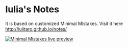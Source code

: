# Iulia's Notes

It is based on customized Minimal Mistakes. Visit it here <a href="http://iulitaro.github.io/notes/"> http://iulitaro.github.io/notes/ </a>

[![Minimal Mistakes live preview][2]][1]

[1]: https://mmistakes.github.io/minimal-mistakes/
[2]: https://cloud.githubusercontent.com/assets/1376749/14562643/d83b96c0-02eb-11e6-98d6-473fbfd3bff6.jpg (live preview)


